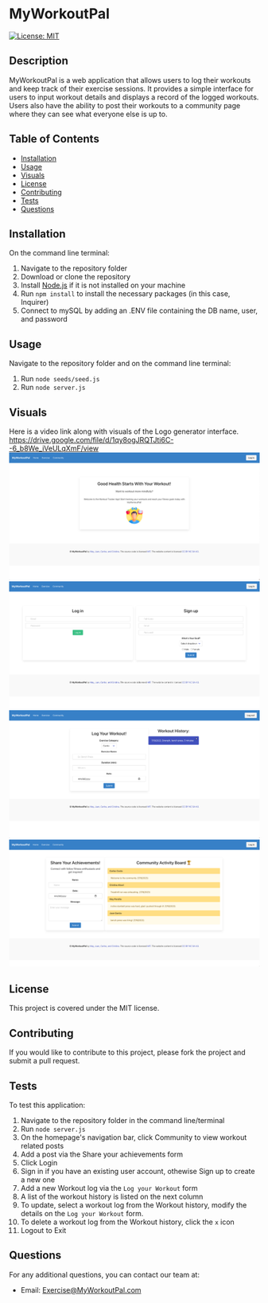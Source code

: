 # MyWorkoutPal
  [![License: MIT](https://img.shields.io/badge/License-MIT-yellow.svg)](https://opensource.org/licenses/MIT)
  ## Description
  MyWorkoutPal is a web application that allows users to log their workouts and keep track of their exercise sessions. It provides a simple interface for users to input workout details and displays a record of the logged workouts. Users also have the ability to post their workouts to a community page where they can see what everyone else is up to.
  ## Table of Contents
  - [Installation](#installation)
  - [Usage](#usage)
  - [Visuals](#visuals)
  - [License](#license)
  - [Contributing](#contributing)
  - [Tests](#tests)
  - [Questions](#questions)
  ## Installation
  On the command line terminal:
  1. Navigate to the repository folder 
  2. Download or clone the repository
  3. Install [Node.js](https://nodejs.org/) if it is not installed on your machine
  4. Run `npm install` to install the necessary packages (in this case, Inquirer)
  5. Connect to mySQL by adding an .ENV file containing the DB name, user, and password
  ## Usage
Navigate to the repository folder and on the command line terminal: 
  1. Run `node seeds/seed.js`
  2. Run `node server.js`
  ## Visuals
  Here is a video link along with visuals of the Logo generator interface.
  https://drive.google.com/file/d/1qy8ogJRQTJti6C--6_b8We_iVeULqXmF/view
  <img src="./public/images/MyWorkoutPal 1.png" alt="MyWorkoutPal Screenshot">
  <img src="./public/images/MyWorkoutPal 2.png" alt="MyWorkoutPal Screenshot"> 
  <img src="./public/images/MyWorkoutPal 3.png" alt="MyWorkoutPal Screenshot"> 
  <img src="./public/images/MyWorkoutPal 4.png" alt="MyWorkoutPal Screenshot"> 
  ## License
  This project is covered under the MIT license.
  ## Contributing
  If you would like to contribute to this project, please fork the project and submit a pull request.
  ## Tests
  To test this application:
  1. Navigate to the repository folder in the command line/terminal
  2. Run `node server.js`
  3. On the homepage's navigation bar, click Community to view workout related posts
  4. Add a post via the Share your achievements form
  5. Click Login
  6. Sign in if you have an existing user account, othewise Sign up to create a new one
  7. Add a new Workout log via the `Log your Workout` form
  8. A list of the workout history is listed on the next column
  9. To update, select a workout log from the Workout history, modify the details on the `Log your Workout` form.
  10. To delete a workout log from the Workout history, click the `x` icon 
  11. Logout to Exit 
  ## Questions
  For any additional questions, you can contact our team at:
  - Email: Exercise@MyWorkoutPal.com